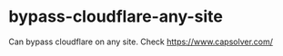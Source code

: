 # bypass-cloudflare-any-site
Can bypass cloudflare on any site. Check https://www.capsolver.com/ 











                                                                                                    